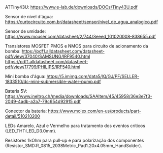 ATTiny43U: https://www.e-lab.de/downloads/DOCs/Tiny43U.pdf

Sensor de nível d'água: https://curtocircuito.com.br/datasheet/sensor/nivel_de_agua_analogico.pdf

Sensor de umidade: https://www.mouser.com/datasheet/2/744/Seeed_101020008-838655.pdf

Transistores MOSFET PMOS e NMOS para circuito de acionamento da bomba:
https://pdf1.alldatasheet.com/datasheet-pdf/view/37040/SAMSUNG/IRF9540.html
https://pdf1.alldatasheet.com/datasheet-pdf/view/17799/PHILIPS/IRF540.html

Mini bomba d'água: https://5.imimg.com/data5/IQ/GJ/PF/SELLER-1833510/dc-mini-submersible-water-pump.pdf

Bateria 5V: https://www.ineltro.ch/media/downloads/SAAItem/45/45958/36e3e7f3-2049-4adb-a2a7-79c654d92915.pdf

Conector da bateria: https://www.molex.com/en-us/products/part-detail/510210200

LEDs Amarelo, Azul e Vermelho para tratamento dos eventos críticos (LED_THT:LED_D3.0mm).

Resistores 1kOhm para pull-up e para polarização dos componentes (Resistor_SMD:R_0815_2038Metric_Pad1.20x4.05mm_HandSolder).